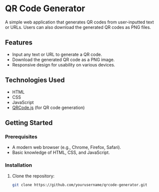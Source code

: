 # QR Code Generator

A simple web application that generates QR codes from user-inputted text or URLs. Users can also download the generated QR codes as PNG files.

## Features

- Input any text or URL to generate a QR code.
- Download the generated QR code as a PNG image.
- Responsive design for usability on various devices.

## Technologies Used

- HTML
- CSS
- JavaScript
- [QRCode.js](https://github.com/davidshimjs/qrcodejs) (for QR code generation)

## Getting Started

### Prerequisites

- A modern web browser (e.g., Chrome, Firefox, Safari).
- Basic knowledge of HTML, CSS, and JavaScript.

### Installation

1. Clone the repository:

   ```bash
   git clone https://github.com/yourusername/qrcode-generator.git
